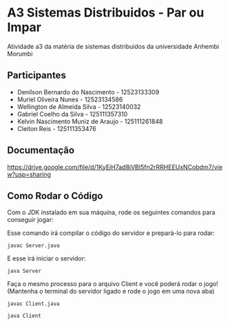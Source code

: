 # A3 Sistemas Distribuidos - Par ou Impar
Atividade a3 da matéria de sistemas distribuídos da universidade Anhembi Morumbi
 
## Participantes

* Denílson Bernardo do Nascimento - 12523133309
* Muriel Oliveira Nunes - 12523134586
* Wellington de Almeida Silva - 12523140032
* Gabriel Coelho da Silva - 125111357310
* Kelvin Nascimento Muniz de Araujo - 125111261848
* Cleiton Reis - 125111353476

## Documentação
https://drive.google.com/file/d/1KyEjH7ad8jVBI5fn2rRRHEEUxNCobdm7/view?usp=sharing

## Como Rodar o Código
Com o JDK instalado em sua máquina, rode os seguintes comandos para conseguir jogar:

Esse comando irá compilar o código do servidor e prepará-lo para rodar:
~~~
javac Server.java
~~~

E esse irá iniciar o servidor:
~~~
java Server
~~~

Faça o mesmo processo para o arquivo Client e você poderá rodar o jogo! (Mantenha o terminal do servidor ligado e rode o jogo em uma nova aba)
~~~
javac Client.java
~~~
~~~
java Client
~~~

